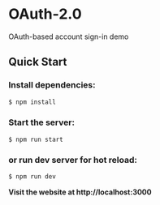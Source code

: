 # OAuth-2.0

OAuth-based account sign-in demo

## Quick Start

### Install dependencies:

```bash
$ npm install
```
### Start the server:

```
$ npm run start
```

### or run dev server for hot reload:

```bash
$ npm run dev
```

<b> Visit the website at http://localhost:3000 </b>
